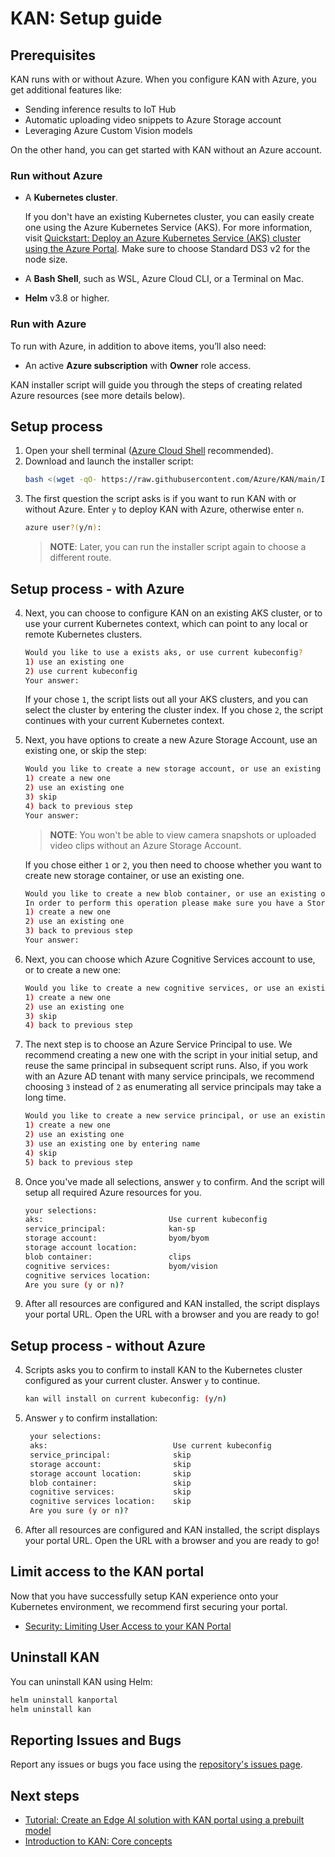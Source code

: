 # KAN: Setup guide

## Prerequisites

KAN runs with or without Azure. When you configure KAN with Azure, you get additional features like:
* Sending inference results to IoT Hub
* Automatic uploading video snippets to Azure Storage account
* Leveraging Azure Custom Vision models

On the other hand, you can get started with KAN without an Azure account.

### Run without Azure

* A **Kubernetes cluster**. 

  If you don't have an existing Kubernetes cluster, you can easily create one using the Azure Kubernetes Service (AKS). For more information, visit [Quickstart: Deploy an Azure Kubernetes Service (AKS) cluster using the Azure Portal](https://docs.microsoft.com/en-us/azure/aks/learn/quick-kubernetes-deploy-portal?tabs=azure-cli). Make sure to choose Standard DS3 v2 for the node size.

* A **Bash Shell**, such as WSL, Azure Cloud CLI, or a Terminal on Mac.
* **Helm** v3.8 or higher.

### Run with Azure

To run with Azure, in addition to above items, you’ll also need:

* An active **Azure subscription** with **Owner** role access. 

KAN installer script will guide you through the steps of creating related Azure resources (see more details below).

## Setup process 

1. Open your shell terminal ([Azure Cloud Shell](https://learn.microsoft.com/en-us/azure/cloud-shell/overview) recommended).
2. Download and launch the installer script:
   ```bash
   bash <(wget -qO- https://raw.githubusercontent.com/Azure/KAN/main/Installer/kan-installer.sh)
   ```
3. The first question the script asks is if you want to run KAN with or without Azure. Enter ```y``` to deploy KAN with Azure, otherwise enter ```n```.
   ```bash
   azure user?(y/n):
   ```
   > **NOTE**: Later, you can run the installer script again to choose a different route.

## Setup process - with Azure
4. Next, you can choose to configure KAN on an existing AKS cluster, or to use your current Kubernetes context, which can point to any local or remote Kubernetes clusters.
   ```bash
   Would you like to use a exists aks, or use current kubeconfig?
   1) use an existing one
   2) use current kubeconfig
   Your answer:
   ```
   If your chose ```1```, the script lists out all your AKS clusters, and you can select the cluster by entering the cluster index. If you chose ```2```, the script continues with your current Kubernetes context.

5. Next, you have options to create a new Azure Storage Account, use an existing one, or skip the step:
   ```bash
   Would you like to create a new storage account, or use an existing one?
   1) create a new one
   2) use an existing one
   3) skip
   4) back to previous step
   Your answer:
   ```
   > **NOTE**: You won't be able to view camera snapshots or uploaded video clips without an Azure Storage Account.

   If you chose either ```1``` or ```2```, you then need to choose whether you want to create new storage container, or use an existing one.
   ```bash
   Would you like to create a new blob container, or use an existing one?
   In order to perform this operation please make sure you have a Storage contributor role on your subscription
   1) create a new one
   2) use an existing one
   3) back to previous step
   Your answer:
   ```
6. Next, you can choose which Azure Cognitive Services account to use, or to create a new one:
   ```bash
   Would you like to create a new cognitive services, or use an existing one?
   1) create a new one
   2) use an existing one
   3) skip
   4) back to previous step
   ```
7. The next step is to choose an Azure Service Principal to use. We recommend creating a new one with the script in your initial setup, and reuse the same principal in subsequent script runs. Also, if you work with an Azure AD tenant with many service principals, we recommend choosing ```3``` instead of ```2``` as enumerating all service principals may take a long time.
   ```bash
   Would you like to create a new service principal, or use an existing one?
   1) create a new one
   2) use an existing one
   3) use an existing one by entering name
   4) skip
   5) back to previous step
   ```
8. Once you've made all selections, answer ```y``` to confirm. And the script will setup all required Azure resources for you.
   ```bash
   your selections:
   aks:                            Use current kubeconfig
   service_principal:              kan-sp
   storage account:                byom/byom
   storage account location:
   blob container:                 clips
   cognitive services:             byom/vision
   cognitive services location:
   Are you sure (y or n)?
   ```
9. After all resources are configured and KAN installed, the script displays your portal URL. Open the URL with a browser and you are ready to go!
## Setup process - without Azure

4. Scripts asks you to confirm to install KAN to the Kubernetes cluster configured as your current cluster. Answer `y` to continue.
   ```bash
   kan will install on current kubeconfig: (y/n)
   ```
5. Answer `y` to confirm installation:
   ```bash
    your selections:
    aks:                            Use current kubeconfig
    service_principal:              skip
    storage account:                skip
    storage account location:       skip
    blob container:                 skip
    cognitive services:             skip
    cognitive services location:    skip
    Are you sure (y or n)?
   ```
6. After all resources are configured and KAN installed, the script displays your portal URL. Open the URL with a browser and you are ready to go!

## Limit access to the KAN portal
Now that you have successfully setup KAN experience onto your Kubernetes environment, we recommend first securing your portal. 
  
-   [Security: Limiting User Access to your KAN Portal](/docs/tutorial/Security-Limiting-User-Access-to-your-KAN-Portal.md)


## Uninstall KAN
You can uninstall KAN using Helm:

```bash
helm uninstall kanportal
helm uninstall kan
```
 
## Reporting Issues and Bugs
    
Report any issues or bugs you face using the [repository's issues page](https://github.com/Azure/KAN/issues).

## Next steps

-   [Tutorial: Create an Edge AI solution with KAN portal using a prebuilt model](Tutorial-Create-an-Edge-AI-solution-with-KubeAI-Application-Nucleus-for-edge-Portal.md)
-   [Introduction to KAN: Core concepts](/docs/tutorial/concepts-kan.md)
